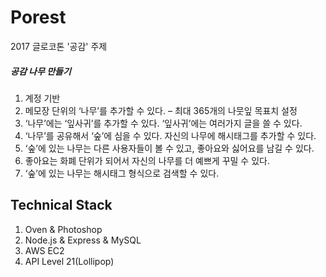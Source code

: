 # Porest
2017 글로코톤 '공감' 주제
##### 공감 나무 만들기

1.	계정 기반
2.	메모장 단위의 ‘나무’를 추가할 수 있다. – 최대 365개의 나뭇잎 목표치 설정
3.	‘나무’에는 ‘잎사귀’를 추가할 수 있다. ‘잎사귀’에는 여러가지 글을 쓸 수 있다.
4.	‘나무’를 공유해서 ‘숲’에 심을 수 있다. 자신의 나무에 해시태그를 추가할 수 있다.
5.	‘숲’에 있는 나무는 다른 사용자들이 볼 수 있고, 좋아요와 싫어요를 남길 수 있다.
6.	좋아요는 화폐 단위가 되어서 자신의 나무를 더 예쁘게 꾸밀 수 있다.
7.	‘숲’에 있는 나무는 해시태그 형식으로 검색할 수 있다.

## Technical Stack
1.	Oven & Photoshop
2.	Node.js & Express & MySQL
3.	AWS EC2
4.	API Level 21(Lollipop)
